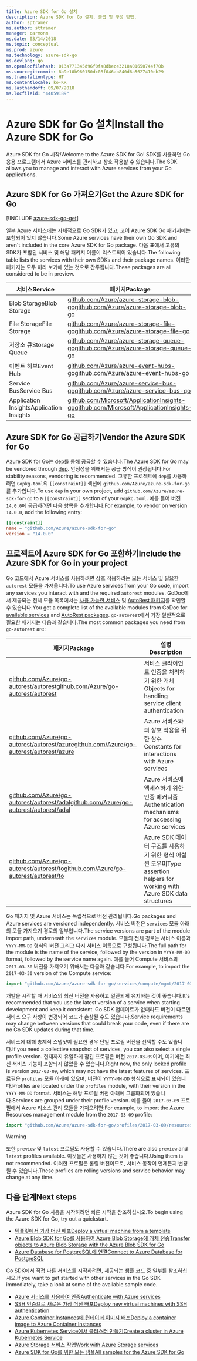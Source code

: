 ```yaml
---
title: Azure SDK for Go 설치
description: Azure SDK for Go 설치, 공급 및 구성 방법.
author: sptramer
ms.author: sttramer
manager: carmonm
ms.date: 03/14/2018
ms.topic: conceptual
ms.prod: azure
ms.technology: azure-sdk-go
ms.devlang: go
ms.openlocfilehash: 013a771345d96f0fa8dbece3218a01650744f70b
ms.sourcegitcommit: 8b9e10b960150dc08f046ab840d6a5627410db29
ms.translationtype: HT
ms.contentlocale: ko-KR
ms.lasthandoff: 09/07/2018
ms.locfileid: "44059189"
---
```

# <a name="install-the-azure-sdk-for-go"></a><span data-ttu-id="3aa73-103">Azure SDK for Go 설치</span><span class="sxs-lookup"><span data-stu-id="3aa73-103">Install the Azure SDK for Go</span></span>

<span data-ttu-id="3aa73-104">Azure SDK for Go 시작!</span><span class="sxs-lookup"><span data-stu-id="3aa73-104">Welcome to the Azure SDK for Go!</span></span> <span data-ttu-id="3aa73-105">SDK를 사용하면 Go 응용 프로그램에서 Azure 서비스를 관리하고 상호 작용할 수 있습니다.</span><span class="sxs-lookup"><span data-stu-id="3aa73-105">The SDK allows you to manage and interact with Azure services from your Go applications.</span></span>

## <a name="get-the-azure-sdk-for-go"></a><span data-ttu-id="3aa73-106">Azure SDK for Go 가져오기</span><span class="sxs-lookup"><span data-stu-id="3aa73-106">Get the Azure SDK for Go</span></span>

[!INCLUDE [azure-sdk-go-get](includes/azure-sdk-go-get.md)]

<span data-ttu-id="3aa73-107">일부 Azure 서비스에는 자체적으로 Go SDK가 있고, 코어 Azure SDK Go 패키지에는 포함되어 있지 않습니다.</span><span class="sxs-lookup"><span data-stu-id="3aa73-107">Some Azure services have their own Go SDK and aren't included in the core Azure SDK for Go package.</span></span> <span data-ttu-id="3aa73-108">다음 표에서 고유의 SDK가 포함된 서비스 및 해당 패키지 이름이 리스트되어 있습니다.</span><span class="sxs-lookup"><span data-stu-id="3aa73-108">The following table lists the services with their own SDKs and their package names.</span></span> <span data-ttu-id="3aa73-109">이러한 패키지는 모두 미리 보기에 있는 것으로 간주됩니다.</span><span class="sxs-lookup"><span data-stu-id="3aa73-109">These packages are all considered to be in preview.</span></span>

| <span data-ttu-id="3aa73-110">서비스</span><span class="sxs-lookup"><span data-stu-id="3aa73-110">Service</span></span> | <span data-ttu-id="3aa73-111">패키지</span><span class="sxs-lookup"><span data-stu-id="3aa73-111">Package</span></span> |
|---------|---------|
| <span data-ttu-id="3aa73-112">Blob Storage</span><span class="sxs-lookup"><span data-stu-id="3aa73-112">Blob Storage</span></span> | [<span data-ttu-id="3aa73-113">github.com/Azure/azure-storage-blob-go</span><span class="sxs-lookup"><span data-stu-id="3aa73-113">github.com/Azure/azure-storage-blob-go</span></span>](https://github.com/Azure/azure-storage-blob-go) |
| <span data-ttu-id="3aa73-114">File Storage</span><span class="sxs-lookup"><span data-stu-id="3aa73-114">File Storage</span></span> | [<span data-ttu-id="3aa73-115">github.com/Azure/azure-storage-file-go</span><span class="sxs-lookup"><span data-stu-id="3aa73-115">github.com/Azure/azure-storage-file-go</span></span>](https://github.com/Azure/azure-storage-file-go) |
| <span data-ttu-id="3aa73-116">저장소 큐</span><span class="sxs-lookup"><span data-stu-id="3aa73-116">Storage Queue</span></span> | [<span data-ttu-id="3aa73-117">github.com/Azure/azure-storage-queue-go</span><span class="sxs-lookup"><span data-stu-id="3aa73-117">github.com/Azure/azure-storage-queue-go</span></span>](https://github.com/Azure/azure-storage-queue-go) |
| <span data-ttu-id="3aa73-118">이벤트 허브</span><span class="sxs-lookup"><span data-stu-id="3aa73-118">Event Hub</span></span> | [<span data-ttu-id="3aa73-119">github.com/Azure/azure-event-hubs-go</span><span class="sxs-lookup"><span data-stu-id="3aa73-119">github.com/Azure/azure-event-hubs-go</span></span>](https://github.com/Azure/azure-event-hubs-go) |
| <span data-ttu-id="3aa73-120">Service Bus</span><span class="sxs-lookup"><span data-stu-id="3aa73-120">Service Bus</span></span> | [<span data-ttu-id="3aa73-121">github.com/Azure/azure-service-bus-go</span><span class="sxs-lookup"><span data-stu-id="3aa73-121">github.com/Azure/azure-service-bus-go</span></span>](https://github.com/Azure/azure-service-bus-go) |
| <span data-ttu-id="3aa73-122">Application Insights</span><span class="sxs-lookup"><span data-stu-id="3aa73-122">Application Insights</span></span> | [<span data-ttu-id="3aa73-123">github.com/Microsoft/ApplicationInsights-go</span><span class="sxs-lookup"><span data-stu-id="3aa73-123">github.com/Microsoft/ApplicationInsights-go</span></span>](https://github.com/Microsoft/ApplicationInsights-go) |

## <a name="vendor-the-azure-sdk-for-go"></a><span data-ttu-id="3aa73-124">Azure SDK for Go 공급하기</span><span class="sxs-lookup"><span data-stu-id="3aa73-124">Vendor the Azure SDK for Go</span></span>

<span data-ttu-id="3aa73-125">Azure SDK for Go는 [dep](https://github.com/golang/dep)를 통해 공급할 수 있습니다.</span><span class="sxs-lookup"><span data-stu-id="3aa73-125">The Azure SDK for Go may be vendored through [dep](https://github.com/golang/dep).</span></span> <span data-ttu-id="3aa73-126">안정성을 위해서는 공급 방식이 권장됩니다.</span><span class="sxs-lookup"><span data-stu-id="3aa73-126">For stability reasons, vendoring is recommended.</span></span> <span data-ttu-id="3aa73-127">고유한 프로젝트에 `dep`를 사용하려면 `Gopkg.toml`의 `[[constraint]]` 섹션에 `github.com/Azure/azure-sdk-for-go`를 추가합니다.</span><span class="sxs-lookup"><span data-stu-id="3aa73-127">To use `dep` in your own project, add `github.com/Azure/azure-sdk-for-go` to a `[[constraint]]` section of your `Gopkg.toml`.</span></span> <span data-ttu-id="3aa73-128">예를 들어 버전 `14.0.0`에 공급하려면 다음 항목을 추가합니다.</span><span class="sxs-lookup"><span data-stu-id="3aa73-128">For example, to vendor on version `14.0.0`, add the following entry:</span></span>

```toml
[[constraint]]
name = "github.com/Azure/azure-sdk-for-go"
version = "14.0.0"
```

## <a name="include-the-azure-sdk-for-go-in-your-project"></a><span data-ttu-id="3aa73-129">프로젝트에 Azure SDK for Go 포함하기</span><span class="sxs-lookup"><span data-stu-id="3aa73-129">Include the Azure SDK for Go in your project</span></span>

<span data-ttu-id="3aa73-130">Go 코드에서 Azure 서비스를 사용하려면 상호 작용하려는 모든 서비스 및 필요한 `autorest` 모듈을 가져옵니다.</span><span class="sxs-lookup"><span data-stu-id="3aa73-130">To use Azure services from your Go code, import any services you interact with and the required `autorest` modules.</span></span>
<span data-ttu-id="3aa73-131">GoDoc에서 제공되는 전체 모듈 목록에서는 [사용 가능한 서비스](https://godoc.org/github.com/Azure/azure-sdk-for-go) 및 [AutoRest 패키지](https://godoc.org/github.com/Azure/go-autorest)를 확인할 수 있습니다.</span><span class="sxs-lookup"><span data-stu-id="3aa73-131">You get a complete list of the available modules from GoDoc for [available services](https://godoc.org/github.com/Azure/azure-sdk-for-go) and [AutoRest packages](https://godoc.org/github.com/Azure/go-autorest).</span></span> <span data-ttu-id="3aa73-132">`go-autorest`에서 가장 일반적으로 필요한 패키지는 다음과 같습니다.</span><span class="sxs-lookup"><span data-stu-id="3aa73-132">The most common packages you need from `go-autorest` are:</span></span>

| <span data-ttu-id="3aa73-133">패키지</span><span class="sxs-lookup"><span data-stu-id="3aa73-133">Package</span></span> | <span data-ttu-id="3aa73-134">설명</span><span class="sxs-lookup"><span data-stu-id="3aa73-134">Description</span></span> |
|---------|-------------|
| <span data-ttu-id="3aa73-135">[github.com/Azure/go-autorest/autorest][autorest]</span><span class="sxs-lookup"><span data-stu-id="3aa73-135">[github.com/Azure/go-autorest/autorest][autorest]</span></span> | <span data-ttu-id="3aa73-136">서비스 클라이언트 인증을 처리하기 위한 개체</span><span class="sxs-lookup"><span data-stu-id="3aa73-136">Objects for handling service client authentication</span></span> |
| <span data-ttu-id="3aa73-137">[github.com/Azure/go-autorest/autorest/azure][autorest/azure]</span><span class="sxs-lookup"><span data-stu-id="3aa73-137">[github.com/Azure/go-autorest/autorest/azure][autorest/azure]</span></span> | <span data-ttu-id="3aa73-138">Azure 서비스와의 상호 작용을 위한 상수</span><span class="sxs-lookup"><span data-stu-id="3aa73-138">Constants for interactions with Azure services</span></span> |
| <span data-ttu-id="3aa73-139">[github.com/Azure/go-autorest/autorest/adal][autorest/adal]</span><span class="sxs-lookup"><span data-stu-id="3aa73-139">[github.com/Azure/go-autorest/autorest/adal][autorest/adal]</span></span> | <span data-ttu-id="3aa73-140">Azure 서비스에 액세스하기 위한 인증 메커니즘</span><span class="sxs-lookup"><span data-stu-id="3aa73-140">Authentication mechanisms for accessing Azure services</span></span> |
| <span data-ttu-id="3aa73-141">[github.com/Azure/go-autorest/autorest/to][autorest/to]</span><span class="sxs-lookup"><span data-stu-id="3aa73-141">[github.com/Azure/go-autorest/autorest/to][autorest/to]</span></span> | <span data-ttu-id="3aa73-142">Azure SDK 데이터 구조를 사용하기 위한 형식 어설션 도우미</span><span class="sxs-lookup"><span data-stu-id="3aa73-142">Type assertion helpers for working with Azure SDK data structures</span></span> |

[autorest]: https://godoc.org/github.com/Azure/go-autorest/autorest
[autorest/azure]: https://godoc.org/github.com/Azure/go-autorest/autorest/azure
[autorest/adal]: https://godoc.org/github.com/Azure/go-autorest/autorest/adal
[autorest/to]: https://godoc.org/github.com/Azure/go-autorest/autorest/to

<span data-ttu-id="3aa73-143">Go 패키지 및 Azure 서비스는 독립적으로 버전 관리됩니다.</span><span class="sxs-lookup"><span data-stu-id="3aa73-143">Go packages and Azure services are versioned independently.</span></span> <span data-ttu-id="3aa73-144">서비스 버전은 `services` 모듈 아래의 모듈 가져오기 경로의 일부입니다.</span><span class="sxs-lookup"><span data-stu-id="3aa73-144">The service versions are part of the module import path, underneath the `services` module.</span></span> <span data-ttu-id="3aa73-145">모듈의 전체 경로는 서비스 이름과 `YYYY-MM-DD` 형식의 버전 그리고 다시 서비스 이름으로 구성됩니다.</span><span class="sxs-lookup"><span data-stu-id="3aa73-145">The full path for the module is the name of the service, followed by the version in `YYYY-MM-DD` format, followed by the service name again.</span></span> <span data-ttu-id="3aa73-146">예를 들어 Compute 서비스의 `2017-03-30` 버전을 가져오기 위해서는 다음과 같습니다.</span><span class="sxs-lookup"><span data-stu-id="3aa73-146">For example, to import the `2017-03-30` version of the Compute service:</span></span>

```go
import "github.com/Azure/azure-sdk-for-go/services/compute/mgmt/2017-03-30/compute"
```

<span data-ttu-id="3aa73-147">개발을 시작할 때 서비스의 최신 버전을 사용하고 일관되게 유지하는 것이 좋습니다.</span><span class="sxs-lookup"><span data-stu-id="3aa73-147">It's recommended that you use the latest version of a service when starting development and keep it consistent.</span></span>
<span data-ttu-id="3aa73-148">Go SDK 업데이트가 없더라도 버전이 다르면 서비스 요구 사항이 변경되어 코드가 손상될 수도 있습니다.</span><span class="sxs-lookup"><span data-stu-id="3aa73-148">Service requirements may change between versions that could break your code, even if there are no Go SDK updates during that time.</span></span>

<span data-ttu-id="3aa73-149">서비스에 대해 총체적 스냅샷이 필요한 경우 단일 프로필 버전을 선택할 수도 있습니다.</span><span class="sxs-lookup"><span data-stu-id="3aa73-149">If you need a collective snapshot of services, you can also select a single profile version.</span></span> <span data-ttu-id="3aa73-150">현재까지 유일하게 잠긴 프로필은 버전 `2017-03-09`이며, 여기에는 최신 서비스 기능이 포함되지 않았을 수 있습니다.</span><span class="sxs-lookup"><span data-stu-id="3aa73-150">Right now, the only locked profile is version `2017-03-09`, which may not have the latest features of services.</span></span> <span data-ttu-id="3aa73-151">프로필은 `profiles` 모듈 아래에 있으며, 버전이 `YYYY-MM-DD` 형식으로 표시되어 있습니다.</span><span class="sxs-lookup"><span data-stu-id="3aa73-151">Profiles are located under the `profiles` module, with their version in the `YYYY-MM-DD` format.</span></span> <span data-ttu-id="3aa73-152">서비스는 해당 프로필 버전 아래에 그룹화되어 있습니다.</span><span class="sxs-lookup"><span data-stu-id="3aa73-152">Services are grouped under their profile version.</span></span> <span data-ttu-id="3aa73-153">예를 들어 `2017-03-09` 프로필에서 Azure 리소스 관리 모듈을 가져오려면:</span><span class="sxs-lookup"><span data-stu-id="3aa73-153">For example, to import the Azure Resources management module from the `2017-03-09` profile:</span></span>

```go
import "github.com/Azure/azure-sdk-for-go/profiles/2017-03-09/resources/mgmt/resources"
```

> [!WARNING]
> <span data-ttu-id="3aa73-154">또한 `preview` 및 `latest` 프로필도 사용할 수 있습니다.</span><span class="sxs-lookup"><span data-stu-id="3aa73-154">There are also `preview` and `latest` profiles available.</span></span> <span data-ttu-id="3aa73-155">이것들은 사용하지 않는 것이 좋습니다.</span><span class="sxs-lookup"><span data-stu-id="3aa73-155">Using them is not recommended.</span></span> <span data-ttu-id="3aa73-156">이러한 프로필은 롤링 버전이므로, 서비스 동작이 언제든지 변경될 수 있습니다.</span><span class="sxs-lookup"><span data-stu-id="3aa73-156">These profiles are rolling versions and service behavior may change at any time.</span></span>

## <a name="next-steps"></a><span data-ttu-id="3aa73-157">다음 단계</span><span class="sxs-lookup"><span data-stu-id="3aa73-157">Next steps</span></span>

<span data-ttu-id="3aa73-158">Azure SDK for Go 사용을 시작하려면 빠른 시작을 참조하십시오.</span><span class="sxs-lookup"><span data-stu-id="3aa73-158">To begin using the Azure SDK for Go, try out a quickstart.</span></span>

* [<span data-ttu-id="3aa73-159">템플릿에서 가상 머신 배포</span><span class="sxs-lookup"><span data-stu-id="3aa73-159">Deploy a virtual machine from a template</span></span>](azure-sdk-go-qs-vm.md)
* [<span data-ttu-id="3aa73-160">Azure Blob SDK for Go를 사용하여 Azure Blob Storage에 개체 전송</span><span class="sxs-lookup"><span data-stu-id="3aa73-160">Transfer objects to Azure Blob Storage with the Azure Blob SDK for Go</span></span>](/azure/storage/blobs/storage-quickstart-blobs-go?toc=%2fgo%2fazure%2ftoc.json)
* [<span data-ttu-id="3aa73-161">Azure Database for PostgreSQL에 연결</span><span class="sxs-lookup"><span data-stu-id="3aa73-161">Connect to Azure Database for PostgreSQL</span></span>](/azure/postgresql/connect-go?toc=%2fgo%2fazure%2ftoc.json)

<span data-ttu-id="3aa73-162">Go SDK에서 직접 다른 서비스를 시작하려면, 제공되는 샘플 코드 중 일부를 참조하십시오.</span><span class="sxs-lookup"><span data-stu-id="3aa73-162">If you want to get started with other services in the Go SDK immediately, take a look at some of the available sample code.</span></span>

* [<span data-ttu-id="3aa73-163">Azure 서비스를 사용하여 인증</span><span class="sxs-lookup"><span data-stu-id="3aa73-163">Authenticate with Azure services</span></span>](https://github.com/Azure-Samples/azure-sdk-for-go-samples/tree/master/iam)
* [<span data-ttu-id="3aa73-164">SSH 인증으로 새로운 가상 머신 배포</span><span class="sxs-lookup"><span data-stu-id="3aa73-164">Deploy new virtual machines with SSH authentication</span></span>](https://github.com/Azure-Samples/azure-sdk-for-go-samples/tree/master/compute)
* [<span data-ttu-id="3aa73-165">Azure Container Instances에 컨테이너 이미지 배포</span><span class="sxs-lookup"><span data-stu-id="3aa73-165">Deploy a container image to Azure Container Instances</span></span>](https://github.com/Azure-Samples/azure-sdk-for-go-samples/tree/master/containerinstance)
* [<span data-ttu-id="3aa73-166">Azure Kubernetes Service에서 클러스터 만들기</span><span class="sxs-lookup"><span data-stu-id="3aa73-166">Create a cluster in Azure Kubernetes Service</span></span>](https://github.com/Azure-Samples/azure-sdk-for-go-samples/tree/master/containerservice)
* [<span data-ttu-id="3aa73-167">Azure Storage 서비스 작업</span><span class="sxs-lookup"><span data-stu-id="3aa73-167">Work with Azure Storage services</span></span>](https://github.com/Azure-Samples/azure-sdk-for-go-samples/tree/master/storage)
* [<span data-ttu-id="3aa73-168">Azure SDK for Go를 위한 모든 샘플</span><span class="sxs-lookup"><span data-stu-id="3aa73-168">All samples for the Azure SDK for Go</span></span>](https://github.com/azure-samples/azure-sdk-for-go-samples)
